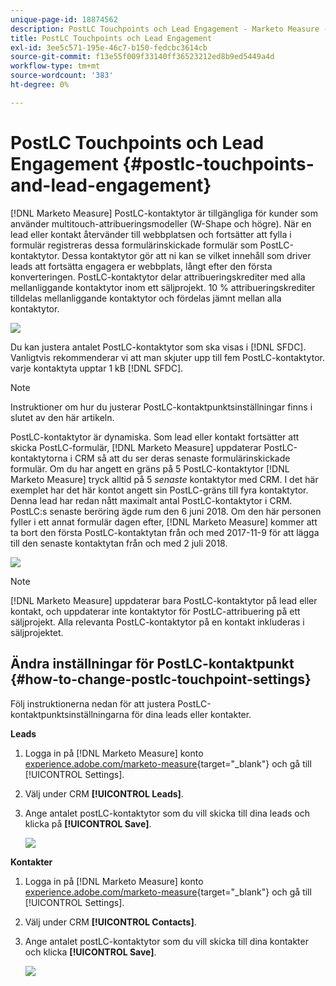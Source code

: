 ```yaml
---
unique-page-id: 18874562
description: PostLC Touchpoints och Lead Engagement - Marketo Measure - produktdokumentation
title: PostLC Touchpoints och Lead Engagement
exl-id: 3ee5c571-195e-46c7-b150-fedcbc3614cb
source-git-commit: f13e55f009f33140ff36523212ed8b9ed5449a4d
workflow-type: tm+mt
source-wordcount: '383'
ht-degree: 0%

---
```


# PostLC Touchpoints och Lead Engagement {#postlc-touchpoints-and-lead-engagement}

[!DNL Marketo Measure] PostLC-kontaktytor är tillgängliga för kunder som använder multitouch-attribueringsmodeller (W-Shape och högre). När en lead eller kontakt återvänder till webbplatsen och fortsätter att fylla i formulär registreras dessa formulärinskickade formulär som PostLC-kontaktytor. Dessa kontaktytor gör att ni kan se vilket innehåll som driver leads att fortsätta engagera er webbplats, långt efter den första konverteringen. PostLC-kontaktytor delar attribueringskrediter med alla mellanliggande kontaktytor inom ett säljprojekt. 10 % attribueringskrediter tilldelas mellanliggande kontaktytor och fördelas jämnt mellan alla kontaktytor.

![](assets/1.png)

Du kan justera antalet PostLC-kontaktytor som ska visas i [!DNL SFDC]. Vanligtvis rekommenderar vi att man skjuter upp till fem PostLC-kontaktytor. varje kontaktyta upptar 1 kB [!DNL SFDC].

>[!NOTE]
>
>Instruktioner om hur du justerar PostLC-kontaktpunktsinställningar finns i slutet av den här artikeln.

PostLC-kontaktytor är dynamiska. Som lead eller kontakt fortsätter att skicka PostLC-formulär, [!DNL Marketo Measure] uppdaterar PostLC-kontaktytorna i CRM så att du ser deras senaste formulärinskickade formulär. Om du har angett en gräns på 5 PostLC-kontaktytor [!DNL Marketo Measure] tryck alltid på 5 _senaste_ kontaktytor med CRM.  I det här exemplet har det här kontot angett sin PostLC-gräns till fyra kontaktytor. Denna lead har redan nått maximalt antal PostLC-kontaktytor i CRM. PostLC:s senaste beröring ägde rum den 6 juni 2018. Om den här personen fyller i ett annat formulär dagen efter, [!DNL Marketo Measure] kommer att ta bort den första PostLC-kontaktytan från och med 2017-11-9 för att lägga till den senaste kontaktytan från och med 2 juli 2018.

![](assets/2.png)

>[!NOTE]
>
>[!DNL Marketo Measure] uppdaterar bara PostLC-kontaktytor på lead eller kontakt, och uppdaterar inte kontaktytor för PostLC-attribuering på ett säljprojekt. Alla relevanta PostLC-kontaktytor på en kontakt inkluderas i säljprojektet.

## Ändra inställningar för PostLC-kontaktpunkt {#how-to-change-postlc-touchpoint-settings}

Följ instruktionerna nedan för att justera PostLC-kontaktpunktsinställningarna för dina leads eller kontakter.

**Leads**

1. Logga in på [!DNL Marketo Measure] konto [experience.adobe.com/marketo-measure](https://experience.adobe.com/marketo-measure){target="_blank"} och gå till [!UICONTROL Settings].

1. Välj under CRM **[!UICONTROL Leads]**.

1. Ange antalet postLC-kontaktytor som du vill skicka till dina leads och klicka på **[!UICONTROL Save]**.

   ![](assets/3.png)

**Kontakter**

1. Logga in på [!DNL Marketo Measure] konto [experience.adobe.com/marketo-measure](https://experience.adobe.com/marketo-measure){target="_blank"} och gå till [!UICONTROL Settings].

1. Välj under CRM **[!UICONTROL Contacts]**.

1. Ange antalet postLC-kontaktytor som du vill skicka till dina kontakter och klicka **[!UICONTROL Save]**.

   ![](assets/4.png)
